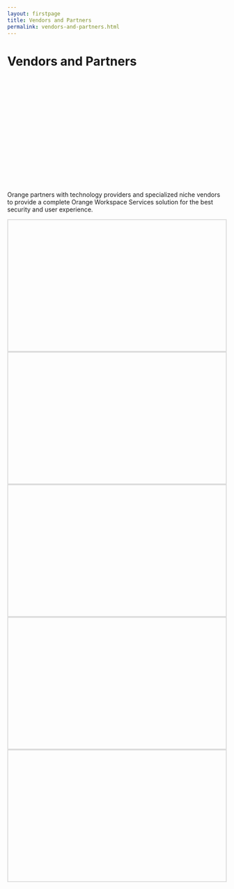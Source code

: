 ```yaml
---
layout: firstpage
title: Vendors and Partners
permalink: vendors-and-partners.html
---
```


<style type="text/css">
    .bgimg {
        background-image: url('../images/vendorsandpartners-bg.jpg');
        background-position:center ;
        background-size: cover;
        background-repeat: no-repeat
    }

    .jumbotron-height {
        height: 300px;
    }

    .column-margins {
        margin-right: 10px;
        margin-left: 10px;
    }

  .bg1 {
        border: 2px solid #DDDDDD;
        background-image: url('../images/microsoft-logo.png');
        background-position:center;
        background-size: cover;
        background-repeat: no-repeat;
        height: 300px;
    }

    .bg2 {
        border: 2px solid #DDDDDD;
        background-image: url('../images/liquit-logo.png');
        background-position:center;
        background-size: cover;
        background-repeat: no-repeat;
        height: 300px;
    }

    .bg3 {
        border: 2px solid #DDDDDD;
        background-image: url('../images/workspace365-logo.png');
        background-position:center;
        background-size: cover;
        background-repeat: no-repeat;
        height: 300px;
    }

    .bg4 {
        border: 2px solid #DDDDDD;
        background-image: url('../images/citrix-logo.png');
        background-position:center;
        background-size: cover;
        background-repeat: no-repeat;
        height: 300px;
    }

    .bg5 {
        border: 2px solid #DDDDDD;
        background-image: url('../images/vmware-logo.png');
        background-position:center;
        background-size: cover;
        background-repeat: no-repeat;
        height: 300px;
    }

</style>

<div class="jumbotron jumbotron-height bgimg">
    <div class="container">
        <h1>Vendors and Partners</h1>
        <p></p>
        <p></p>
    </div>
</div>

<div class="container">
    <div class="row-nopadding">
        <div class="col-sm-12">
            <p class="lead">Orange partners with technology providers and specialized niche vendors to provide a complete Orange Workspace Services solution for the best security and user experience.</p>
        </div>
    </div>
</div>
<div class="container">
    <div class="row">
        <div class="col-sm-3 coulumn-margins bg1"></div>
        <div class="col-sm-3 coulumn-margins bg2"></div>
        <div class="col-sm-3 coulumn-margins bg3"></div>
    </div>
    <div class="row">
        <div class="col-sm-4 bg4"></div>
        <div class="col-sm-4 bg5"></div>
    </div>
</div>